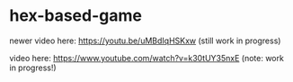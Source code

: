 # hex-based-game

newer video here: https://youtu.be/uMBdIqHSKxw (still work in progress)


video here: https://www.youtube.com/watch?v=k30tUY35nxE (note: work in progress!)
